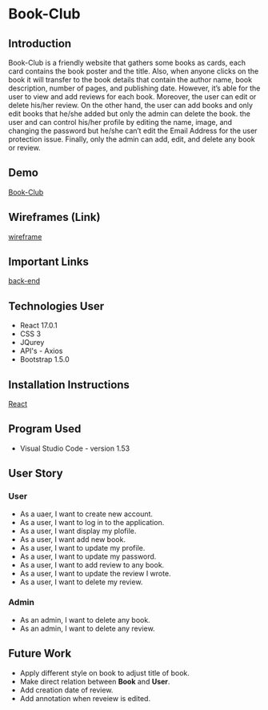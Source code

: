 # Book-Club

## Introduction
Book-Club is a friendly website that gathers some books as cards, each card contains the book poster and the title. Also, when anyone clicks on the book it will transfer to the book details that contain the author name, book description, number of pages, and publishing date. However, it’s able for the user to view and add reviews for each book. Moreover, the user can edit or delete his/her review. On the other hand, the user can add books and only edit books that he/she added but only the admin can delete the book. the user and can control his/her profile by editing the name, image, and changing the password but he/she can’t edit the Email Address for the user protection issue.
Finally, only the admin can add, edit, and delete any book or review. 
## Demo
<a href="https://youtu.be/yKHsSLJgpmk" target="_blank">Book-Club</a>
## Wireframes (Link)
<a href="https://drive.google.com/file/d/1VJs4uUbfZhtfeeudQgMIL48ucGm6Lknf/view">wireframe</a>

## Important Links
<a href="https://github.com/ghosoonfyk/BookClub-BackEnd.git">back-end</a>

## Technologies User    
- React 17.0.1
- CSS 3
- JQurey
- API's - Axios
- Bootstrap 1.5.0

## Installation Instructions
[ React  ](https://drive.google.com/file/d/1ZpX-zCX8fwInO9m_boOH4YXHPQRK2Eqh/view "React Instructions ")

## Program Used
- Visual Studio Code - version 1.53

## User Story

### User
- As a uaer, I want to create new account.
- As a user, I want to log in to the application.
- As a user, I want display my plofile.
- As a user, I want add new book.
- As a user, I want to update my profile.
- As a user, I want to update my password.
- As a user, I want to add review to any book.
- As a user, I want to update the review I wrote.
- As a user, I want to delete my review.


### Admin
- As an admin, I want to delete any book.
- As an admin, I want to delete any review.


## Future Work
- Apply different style on book to adjust title of book.
- Make direct relation between <b>Book</b> and <b>User</b>.
- Add creation date of review.
- Add annotation when reveiew is edited.
